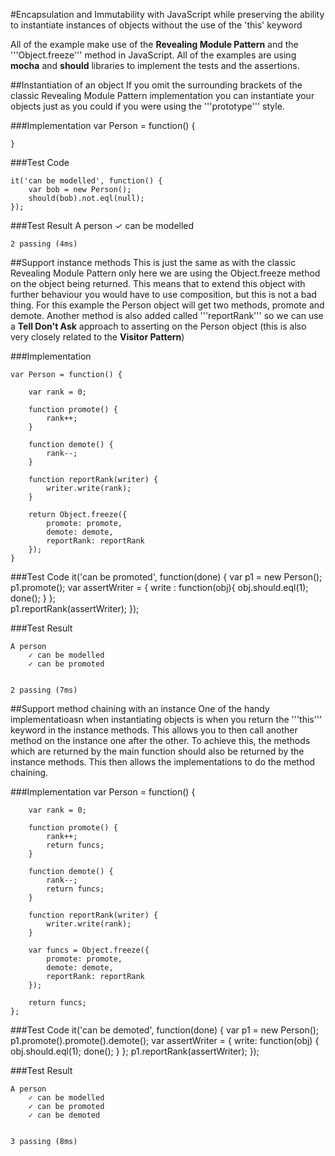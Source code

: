 #Encapsulation and Immutability with JavaScript while preserving the ability to instantiate instances of objects without the use of the 'this' keyword

All of the example make use of the **Revealing Module Pattern** and the '''Object.freeze''' method in JavaScript.  All of the examples are using **mocha** and **should** libraries to implement the tests and the assertions.

##Instantiation of an object
If you omit the surrounding brackets of the classic Revealing Module Pattern implementation you can instantiate your objects just as you could if you were using the '''prototype''' style.

###Implementation
    var Person = function() {
        
    }

###Test Code

    it('can be modelled', function() {
        var bob = new Person();
        should(bob).not.eql(null);
    });

###Test Result
    A person
        ✓ can be modelled 

    2 passing (4ms)

##Support instance methods
This is just the same as with the classic Revealing Module Pattern only here we are using the Object.freeze method on the object being returned.  This means that to extend this object with further behaviour you would have to use composition, but this is not a bad thing.  For this example the Person object will get two methods, promote and demote.  Another method is also added called '''reportRank''' so we can use a **Tell Don't Ask** approach to asserting on the Person object (this is also very closely related to the **Visitor Pattern**)

###Implementation

    var Person = function() {

        var rank = 0;

        function promote() {
            rank++;
        }

        function demote() {
            rank--;
        }

        function reportRank(writer) {
            writer.write(rank);
        }

        return Object.freeze({
            promote: promote,
            demote: demote,
            reportRank: reportRank
        });
    }

###Test Code
    it('can be promoted', function(done) {
        var p1 = new Person();
        p1.promote();
        var assertWriter = {
            write : function(obj){
                obj.should.eql(1);
                done();
            }
        };  
        p1.reportRank(assertWriter);
    });

###Test Result

    A person
        ✓ can be modelled 
        ✓ can be promoted 


    2 passing (7ms)

##Support method chaining with an instance
One of the handy implementatioasn when instantiating objects is when you return the '''this''' keyword in the instance methods.  This allows you to then call another method on the instance one after the other.  To achieve this, the methods which are returned by the main function should also be returned by the instance methods.  This then allows the implementations to do the method chaining.

###Implementation
    var Person = function() {

        var rank = 0;

        function promote() {
            rank++;
            return funcs;
        }

        function demote() {
            rank--;
            return funcs;
        }

        function reportRank(writer) {
            writer.write(rank);
        }

        var funcs = Object.freeze({
            promote: promote,
            demote: demote,
            reportRank: reportRank
        });

        return funcs;
    };

###Test Code
    it('can be demoted', function(done) {
        var p1 = new Person();
        p1.promote().promote().demote();
        var assertWriter = {
            write: function(obj) {
                obj.should.eql(1);
                done();
            }
        };
        p1.reportRank(assertWriter);
    });

###Test Result

    A person
        ✓ can be modelled 
        ✓ can be promoted 
        ✓ can be demoted 


    3 passing (8ms)
